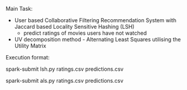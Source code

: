 
Main Task:

- User based Collaborative Filtering Recommendation System with Jaccard based Locality Sensitive Hashing (LSH)
	- predict ratings of movies users have not watched
- UV decomposition method - Alternating Least Squares utilising the Utility Matrix

Execution format:

spark-submit lsh.py ratings.csv predictions.csv

spark-submit als.py ratings.csv predictions.csv


